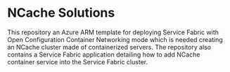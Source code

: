 # NCache Solutions

This repository an Azure ARM template for deploying Service Fabric with Open Configuration Container Networking mode which is needed creating an NCache cluster made of containerized servers. The repository also contains a Service Fabric application detailing how to add NCache container service into the Service Fabric cluster.